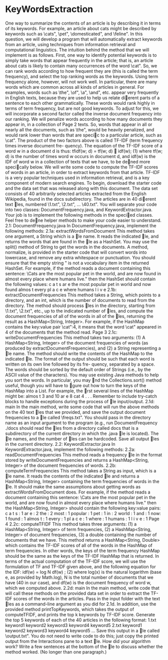 # KeyWordsExtraction
One way to summarize the contents of an article is by describing it in terms of its keywords. For example,
an article about cats might be described by keywords such as \cats", \pet", \domesticated", and \feline".
In this question, we will develop a program that will automatically extract keywords from an article,
using techniques from information retrieval and computational linguistics.
The intuition behind the method that we will implement is as follows. First, one way to identify potential
keywords is to simply take words that appear frequently in the article; that is, an article about cats is
likely to contain many occurrences of the word \cat". So, we can rank words according to how frequent
they are (this is called the term frequency), and select the top ranking words as the keywords.
Using term frequency alone, however, will not work well. In particular, there are many words which are
common across all kinds of articles in general. For examples, words such as \the", \of", \a", \and",
etc. appear very frequently in English texts, because they are used to help us relate dierent parts of a
sentence to each other grammatically. These words would rank highly in terms of term frequency, but
are not good keywords.
To adjust for this, we will incorporate a second factor called the inverse document frequency into our
ranking. We will penalize words according to how many documents they appear in, in a collection of
Page 2
texts. So, words that appear in all or nearly all the documents, such as \the", would be heavily penalized,
and would rank lower than words that are specic to a particular article, such as \cat".
The product of the two factors above is called TF-IDF (term frequency times inverse document fre-
quency). The equation of the TF-IDF score of a word w in a document d is thus:
tfidf(w; d) = tf(w; d)  idf(w); (1)
where tf(w; d) is the number of times word w occurs in document d, and idf(w) is the IDF of word w
in a collection of texts that we have, to be dened more specically below.
We will write some code to compute the TF-IDF scores of words in an article, in order to extract
keywords from that article. TF-IDF is a very popular techniques used in information retrieval, and is a
key component of modern search engines.
To begin, download the starter code and the data set that was released along with this document. The
data set consists of 40 arbitrarily selected articles extracted from the English Wikipedia, found in the
docs subdirectory. The articles are in 40 dierent text les, numbered \1.txt", \2.txt", ... \40.txt".
You will separate your code into two classes: DocumentFrequency.java, and KeywordExtractor.java.
Your job is to implement the following methods in the specied classes. Feel free to dene helper methods
to make your code easier to understand.
2.1: DocumentFrequency.java
In DocumentFrequency.java, implement the following methods:
2.1a: extractWordsFromDocument This method takes one argument, a String which is a le name.
It reads the indicated le, and returns the words that are found in the le as a HashSet<String>. You
may use the split() method of String to get the words in the documents. A method, normalize, is
provided in the starter code that will convert words into lowercase, and remove any extra whitespace
or punctuation. You should ensure that the empty string \" is not a vocabulary item in the returned
HashSet<String>.
For example, if the method reads a document containing this sentence:
\Cats are the most popular pet in the world, and are now found in almost every place where humans
live."
then the HashSet<String> should contain the following values:
c a t s ar e the
most popular pet
in world and
now found almos t
every pl a c e where
humans l i v e
2.1b: extractDocumentFrequencies This method takes a String, which points to a directory, and
an int, which is the number of documents to read from the directory. The method should process les
in the directory, starting from \1.txt", \2.txt", etc., up to the indicated number of les, and compute
the document frequencies of all of the words in all of the les, returning the result as a HashMap<String,
Integer>. For example, if the HashMap contains the key:value pair \cat":4, it means that the word
\cat" appeared in 4 of the documents that the method read.
Page 3
2.1c: writeDocumentFrequencies This method takes two arguments: (1) A HashMap<String, Integer>
of the document frequencies of words (as produced by extractDocumentFrequencies), and (2) a String
representing a le name. The method should write the contents of the HashMap to the indicated le.
The format of the output should be such that each word is written on its own line followed by its fre-
quency, separated by a space. The words should be sorted by the default order of Strings (i.e., by the
ASCII value of the characters). You may use existing Java methods to help you sort the words. In
particular, you may nd the Collections.sort() method useful, though you will have to gure out
how to turn the keys of the HashMap into a List.
For example, the rst several lines of the HashMap might be:
almos t 3
and 10
ar e 8
cat 4
. . .
Remember to include try-catch blocks to handle exceptions during the process of le input/output.
2.1d: main In the main method, write some code that will run the above methods on the 40 text les
that we provided, and save the output document frequencies to a le called \freqs.txt". You should
pass in the directory name as an input argument to the program (e.g., run DocumentFrequency ./docs
should read the les from a directory called docs that is a subdirectory of the current directory in which
the .java le is located). The le names, and the number of les can be hardcoded. Save all output les
in the current directory.
2.2: KeywordExtractor.java
In KeywordExtractor.java, implement the following methods:
2.2a: readDocumentFrequencies This method reads a frequency le in the format stored by
writeDocumentFrequencies and returns a HashMap<String, Integer> of the document frequencies of
words.
2.2b: computeTermFrequencies This method takes a String as input, which is a le name. It
reads the contents of the indicated le and returns a HashMap<String, Integer> containing the term
frequencies of words in the le. It should make the same assumptions about getting words as
extractWordsFromDocument does.
For example, if the method reads a document containing this sentence:
\Cats are the most popular pet in the world, and are now found in almost every place where humans
live."
then the HashMap<String, Integer> should contain the following key:value pairs:
c a t s : 1 ar e : 2 the : 2
most : 1 popular : 1 pet : 1
in : 2 world : 1 and : 1
now: 1 found : 1 almos t : 1
every : 1 pl a c e : 1 where : 1
humans : 1 l i v e : 1
Page 4
2.2c: computeTFIDF This method takes three arguments: (1) a HashMap<String, Integer> of term
frequencies, (2) a HashMap<String, Integer> of document frequencies, (3) a double containing the
number of documents that we have.
This method returns a HashMap<String, Double> which contains the TF-IDF scores of all of the words
in the HashMap of term frequencies. In other words, the keys of the term frequency HashMap should
be the same as the keys of the TF-IDF HashMap that is returned.
In terms of the actual computation of the TF-IDF score, we will use the formulation of TF and TF-IDF
given above, and the following equation for the IDF:
idf(w) = log
N
df(w)
; (2)
where log(x) is the natural logarithm (base e, as provided by Math.log), N is the total number of
documents that we have (40 in our case), and df(w) is the document frequency of word w, which we
computed above.
2.2d: main In the main method, write code that will call these methods on the provided data set
in order to extract the TF-IDF scores of the words in the articles. Pass in the input folder with
the text les as a command-line argument as you did for 2.1d. In addition, use the provided method
printTopKeywords, which takes the output of computeTFIDF, and prints the top k keywords by TF-IDF
score. Generate the top 5 keywords of each of the 40 articles in the following format:
1.txt
keyword1 <TF-IDF score>
keyword2 <TF-IDF score>
keyword3 <TF-IDF score>
keyword4 <TF-IDF score>
keyword5 <TF-IDF score>
2.txt
keyword1 <TF-IDF score>
keyword2 <TF-IDF score>
keyword3 <TF-IDF score>
keyword4 <TF-IDF score>
keyword5 <TF-IDF score>
...
Save this output in a le called \output.txt". You do not need to write code to do this; just copy the
printed output from the Interactions pane to a text le.
How did your algorithm work? Write a few sentences at the bottom of the le to discuss whether the
method worked. (No longer than one paragraph.)

